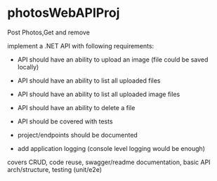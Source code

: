 # photosWebAPIProj
Post Photos,Get and remove

implement a .NET API with following requirements:

- API should have an ability to upload an image (file could be saved locally)

- API should have an ability to list all uploaded files

- API should have an ability to list all uploaded image files

- API should have an ability to delete a file

- API should be covered with tests

- project/endpoints should be documented

- add application logging (console level logging would be enough)

 

covers CRUD, code reuse, swagger/readme documentation, basic API arch/structure, testing (unit/e2e)
